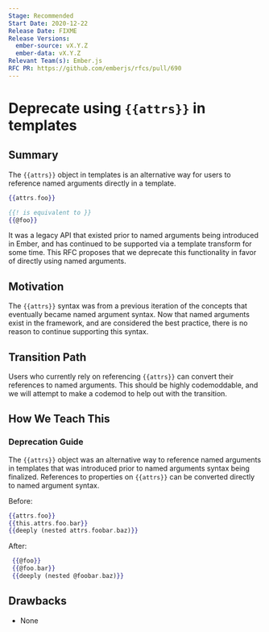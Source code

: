 ```yaml
---
Stage: Recommended
Start Date: 2020-12-22
Release Date: FIXME
Release Versions:
  ember-source: vX.Y.Z
  ember-data: vX.Y.Z
Relevant Team(s): Ember.js
RFC PR: https://github.com/emberjs/rfcs/pull/690
---
```


# Deprecate using `{{attrs}}` in templates

## Summary

The `{{attrs}}` object in templates is an alternative way for users to reference
named arguments directly in a template.

```hbs
{{attrs.foo}}

{{! is equivalent to }}
{{@foo}}
```

It was a legacy API that existed prior to named arguments being introduced in
Ember, and has continued to be supported via a template transform for some time.
This RFC proposes that we deprecate this functionality in favor of directly
using named arguments.

## Motivation

The `{{attrs}}` syntax was from a previous iteration of the concepts that
eventually became named argument syntax. Now that named arguments exist in the
framework, and are considered the best practice, there is no reason to continue
supporting this syntax.

## Transition Path

Users who currently rely on referencing `{{attrs}}` can convert their references
to named arguments. This should be highly codemoddable, and we will attempt to
make a codemod to help out with the transition.

## How We Teach This

### Deprecation Guide

The `{{attrs}}` object was an alternative way to reference named arguments in
templates that was introduced prior to named arguments syntax being finalized.
References to properties on `{{attrs}}` can be converted directly to named
argument syntax.

Before:

```hbs
{{attrs.foo}}
{{this.attrs.foo.bar}}
{{deeply (nested attrs.foobar.baz)}}
```

After:

```hbs
 {{@foo}}
 {{@foo.bar}}
 {{deeply (nested @foobar.baz)}}
 ```

## Drawbacks

- None

